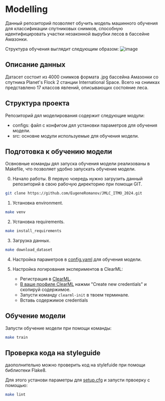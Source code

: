 # Modelling

Данный репозиторий позволяет обучить модель машинного обучения для классификации спутниковых снимков, способную идентифицировать участки незаконной вырубки лесов в бассейне Амазонки.

Структура обучения выглядит следующим образом: 
![image](https://github.com/EugeneRomanov/JMLC_ITMO_2024/assets/72860505/efa21b3d-e0eb-4a79-b1e7-7b8c696d8127)

## Описание данных
Датасет состоит из 4000 снимков формата .jpg бассейна Амазонки со спутника Planet's Flock 2 станции International Space. Всего на снимках представлено 17 классов явлений, описывающих состояние леса. 

## Структура проекта

Репозиторий дял моделирования содержит следующие модули:
- configs: файл с конфигом дял установки параметров для обучения модели.
- src: основне модули используемые для обучения модели.

## Подготовка к обучению модели
Освновные команды дял запуска обучения модели реализованы в Makefile, что позволяет удобно запускать обучение модели. 

0. Начало работы.
В первую чоередь нужно загрузить данный репозиторий в свою рабочую директорию при помощи GIT.
   
```bash
git clone https://github.com/EugeneRomanov/JMLC_ITMO_2024.git
```

1. Установка environment.
```bash
make venv
```

2. Установка requirements.
```bash
make install_requirements
```

3. Загрузка данных.
```bash
make download_dataset
```

4. Настройка параметров в [config.yaml](configs/config.yaml) для обучения модели.

5. Настройка логирования экспериментов в ClearML:
    - Регистрация в [ClearML](https://app.community.clear.ml/).
    - [В ваше профиле ClearML](https://app.clear.ml/settings/workspace-configuration) нажми "Create new credentials" и скопируй содержимое.
    - Запусти команду `clearml-init` в твоем терминале.
    - Вставь содержимое credentials

## Обучение модели
Запусти обучение модели при помощи команды:

```bash
make train
```

## Проверка кода на styleguide
даополнительно можно проверить код на stylefuide при помощи библиотеки Flake8. 

Для этого установи параметры для [setup.cfg](setup.cfg) и запусти првоерку с помощью: 
```bash
make lint 
```

